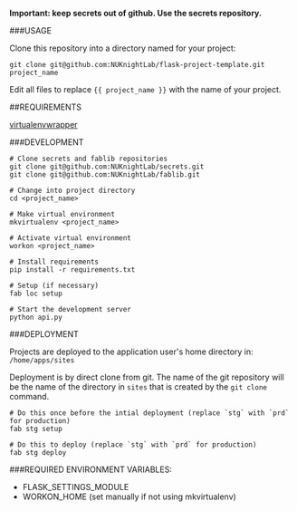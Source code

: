 **Important: keep secrets out of github. Use the secrets repository.**

###USAGE

Clone this repository into a directory named for your project:

    git clone git@github.com:NUKnightLab/flask-project-template.git project_name
  
Edit all files to replace `{{ project_name }}` with the name of your project.  

##REQUIREMENTS

[virtualenvwrapper](http://virtualenvwrapper.readthedocs.org/en/latest/install.html)

###DEVELOPMENT

    # Clone secrets and fablib repositories
    git clone git@github.com:NUKnightLab/secrets.git
    git clone git@github.com:NUKnightLab/fablib.git
    
    # Change into project directory
    cd <project_name>
    
    # Make virtual environment
    mkvirtualenv <project_name>
    
    # Activate virtual environment
    workon <project_name>
    
    # Install requirements
    pip install -r requirements.txt
    
    # Setup (if necessary)
    fab loc setup

    # Start the development server
    python api.py
    

###DEPLOYMENT

Projects are deployed to the application user's home directory in: ``/home/apps/sites``

Deployment is by direct clone from git. The name of the git repository will be the name of the directory in ``sites`` that is created by the ``git clone`` command.

    # Do this once before the intial deployment (replace `stg` with `prd` for production)
    fab stg setup
    
    # Do this to deploy (replace `stg` with `prd` for production)
    fab stg deploy


###REQUIRED ENVIRONMENT VARIABLES:

- FLASK_SETTINGS_MODULE
- WORKON_HOME (set manually if not using mkvirtualenv)


